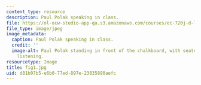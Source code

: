 ```yaml
---
content_type: resource
description: Paul Polak speaking in class.
file: https://ol-ocw-studio-app-qa.s3.amazonaws.com/courses/ec-720j-d-lab-ii-design-spring-2010/d81b07b5e6b077ed897e23835890aefc_fig1.jpg
file_type: image/jpeg
image_metadata:
  caption: Paul Polak speaking in class.
  credit: ''
  image-alt: Paul Polak standing in front of the chalkboard, with seated students
    listening.
resourcetype: Image
title: fig1.jpg
uid: d81b07b5-e6b0-77ed-897e-23835890aefc
---
```

